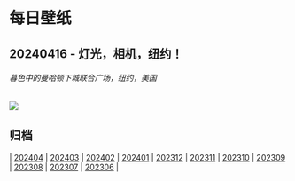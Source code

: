# 每日壁纸

## 20240416 - 灯光，相机，纽约！

###### 暮色中的曼哈顿下城联合广场，纽约，美国

![](https://www.bing.com/th?id=OHR.UnionSquareNYC_ZH-CN1533018653_UHD.jpg)

## 归档

| [202404](/202404/README.md)
| [202403](/202403/README.md)
| [202402](/202402/README.md)
| [202401](/202401/README.md)
| [202312](/202312/README.md)
| [202311](/202311/README.md)
| [202310](/202310/README.md)
| [202309](/202309/README.md)
| [202308](/202308/README.md)
| [202307](/202307/README.md)
| [202306](/202306/README.md)
|
